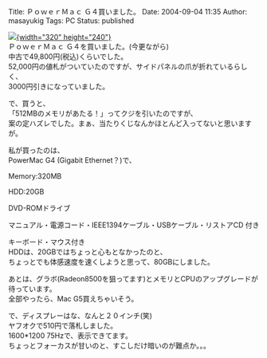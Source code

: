 Title: ＰｏｗｅｒＭａｃ Ｇ４買いました。
Date: 2004-09-04 11:35
Author: masayukig
Tags: PC
Status: published

[![](http://lunatic.xrea.jp/mt/archives/DSCN1617-thumb.JPG){width="320"
height="240"}](http://lunatic.xrea.jp/mt/archives/DSCN1617.html)  
ＰｏｗｅｒＭａｃ Ｇ４を買いました。(今更ながら)  
中古で49,800円(税込)くらいでした。  
52,000円の値札がついていたのですが、サイドパネルの爪が折れているらしく、  
3000円引きになっていました。

で、買うと、  
「512MBのメモリがあたる！」ってクジを引いたのですが、  
案の定ハズレでした。まぁ、当たりくじなんかほとんど入ってないと思いますが。

私が買ったのは、  
PowerMac G4 (Gigabit Ethernet？)で、

Memory:320MB

HDD:20GB

DVD-ROMドライブ

マニュアル・電源コード・IEEE1394ケーブル・USBケーブル・リストアCD 付き

キーボード・マウス付き  
HDDは、20GBではちょっと心もとなかったのと、  
ちょっとでも体感速度を速くしようと思って、80GBにしました。

あとは、グラボ(Radeon8500を狙ってます)とメモリとCPUのアップグレードが待っています。  
全部やったら、Mac G5買えちゃいそう。

で、ディスプレーはな、なんと２０インチ(笑)  
ヤフオクで510円で落札しました。  
1600\*1200 75Hzで、表示できてます。  
ちょっとフォーカスが甘いのと、すこしだけ暗いのが難点か。。。

